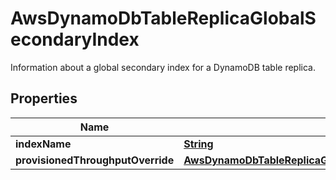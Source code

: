 

# AwsDynamoDbTableReplicaGlobalSecondaryIndex

Information about a global secondary index for a DynamoDB table replica.

## Properties

| Name | Type | Description | Notes |
|------------ | ------------- | ------------- | -------------|
|**indexName** | [**String**](String.md) |  |  [optional] |
|**provisionedThroughputOverride** | [**AwsDynamoDbTableReplicaGlobalSecondaryIndexProvisionedThroughputOverride**](AwsDynamoDbTableReplicaGlobalSecondaryIndexProvisionedThroughputOverride.md) |  |  [optional] |



